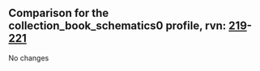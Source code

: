 ## Comparison for the collection_book_schematics0 profile, rvn: [219](https://github.com/PRO100KatYT/FortniteProfileRevisions/tree/main/profiles/collection_book_schematics0/219%20collection_book_schematics0.json)-[221](https://github.com/PRO100KatYT/FortniteProfileRevisions/tree/main/profiles/collection_book_schematics0/221%20collection_book_schematics0.json)

No changes
